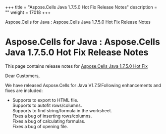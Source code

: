 +++
title = "Aspose.Cells Java 1.7.5.0 Hot Fix Release Notes" 
description = "" 
weight = 17018 
+++

Aspose.Cells for Java : Aspose.Cells Java 1.7.5.0 Hot Fix Release Notes  

# Aspose.Cells for Java : Aspose.Cells Java 1.7.5.0 Hot Fix Release Notes


This page contains release notes for [Aspose.Cells Java 1.7.5.0 Hot Fix](http://www.aspose.com/downloads/cells/java/new-releases/aspose.cells-java-1.7.5.0-hot-fix/)

Dear Customers,

We have released Aspose.Cells for Java V1.7.5!Following enhancements and fixes are included:

*   Supports to export to HTML file.   
    Supports to autofit rows/columns.  
    Supports to find string/formula in the worksheet.  
    Fixes a bug of inserting rows/columns.  
    Fixes a bug of calculating formulas.  
    Fixes a bug of opening file.

